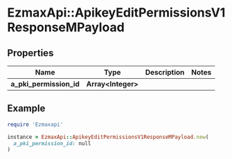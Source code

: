 # EzmaxApi::ApikeyEditPermissionsV1ResponseMPayload

## Properties

| Name | Type | Description | Notes |
| ---- | ---- | ----------- | ----- |
| **a_pki_permission_id** | **Array&lt;Integer&gt;** |  |  |

## Example

```ruby
require 'Ezmaxapi'

instance = EzmaxApi::ApikeyEditPermissionsV1ResponseMPayload.new(
  a_pki_permission_id: null
)
```

